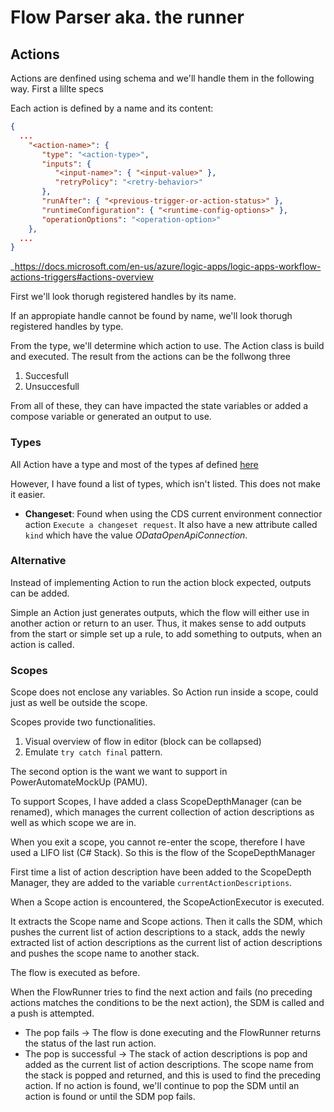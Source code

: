 # Flow Parser aka. the runner

## Actions
Actions are denfined using schema and we'll handle them in the following way. First a lillte specs


Each action is defined by a name and its content:

```json
{
  ...
    "<action-name>": {
       "type": "<action-type>",
       "inputs": { 
          "<input-name>": { "<input-value>" },
          "retryPolicy": "<retry-behavior>" 
       },
       "runAfter": { "<previous-trigger-or-action-status>" },
       "runtimeConfiguration": { "<runtime-config-options>" },
       "operationOptions": "<operation-option>"
    },
  ...
}
```
_https://docs.microsoft.com/en-us/azure/logic-apps/logic-apps-workflow-actions-triggers#actions-overview

First we'll look thorugh registered handles by its name.

If an appropiate handle cannot be found by name, we'll look thorugh registered handles by type.

From the type, we'll determine which action to use. The Action class is build and executed. The result from the actions can be the follwong three

1. Succesfull
2. Unsuccesfull

From all of these, they can have impacted the state variables or added a compose variable or generated an output to use.

### Types
All Action have a type and most of the types af defined [here]()

However, I have found a list of types, which isn't listed. This does not make it easier.

* **Changeset**: Found when using the CDS current environment connectior action `Execute a changeset request`. It also have a new attribute called `kind` which have the value _ODataOpenApiConnection_.


### Alternative
Instead of implementing Action to run the action block expected, outputs can be added.

Simple an Action just generates outputs, which the flow will either use in another action or return to an user. Thus, it makes sense to add outputs from the start or simple set up a rule, to add something to outputs, when an action is called.


### Scopes
Scope does not enclose any variables. So Action run inside a scope, could just as well be outside the scope.

Scopes provide two functionalities.
1. Visual overview of flow in editor (block can be collapsed)
1. Emulate `try catch final` pattern. 

The second option is the want we want to support in PowerAutomateMockUp (PAMU).

To support Scopes, I have added a class ScopeDepthManager (can be renamed), which manages the current collection of action descriptions as well as which scope we are in.

When you exit a scope, you cannot re-enter the scope, therefore I have used a LIFO list (C# Stack). So this is the flow of the ScopeDepthManager

First time a list of action description have been added to the ScopeDepth Manager, they are added to the variable `currentActionDescriptions`.

When a Scope action is encountered, the ScopeActionExecutor is executed.

It extracts the Scope name and Scope actions. Then it calls the SDM, which pushes the current list of action descriptions to a stack, adds the newly extracted list of action descriptions as the current list of action descriptions and pushes the scope name to another stack.

The flow is executed as before.

When the FlowRunner tries to find the next action and fails (no preceding actions matches the conditions to be the next action), the SDM is called and a push is attempted.

* The pop fails -> The flow is done executing and the FlowRunner returns the status of the last run action.
* The pop is successful -> The stack of action descriptions is pop and added as the current list of action descriptions. The scope name from the stack is popped and returned, and this is used to find the preceding action. If no action is found, we'll continue to pop the SDM until an action is found   or until the SDM pop fails.
